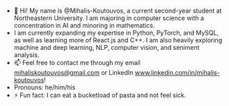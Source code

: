- 👋 Hi! My name is @Mihalis-Koutouvos, a current second-year student at Northeastern University. I am majoring in computer science with a concentration in AI and minoring in mathematics. 
- I am currently expanding my expertise in Python, PyTorch, and MySQL, as well as learning more of React.js and C++. I am also heavily exploring machine and deep learning, NLP, computer vision, and seniment analysis. 
- 📫 Feel free to contact me through my email mihaliskoutouvos@gmail.com or LinkedIn www.linkedin.com/in/mihalis-koutouvos! 
- Pronouns: he/him/his
- ⚡ Fun fact: I can eat a bucketload of pasta and not feel sick. 
